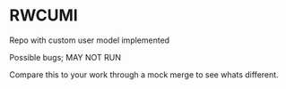 # RWCUMI
Repo with custom user model implemented

Possible bugs; MAY NOT RUN

Compare this to your work through a mock merge to see whats different.
